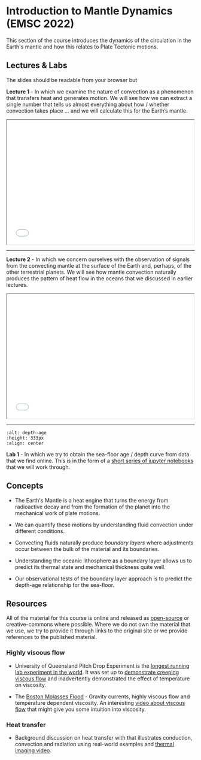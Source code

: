 # Introduction to Mantle Dynamics (EMSC 2022)

This section of the course introduces the dynamics of the circulation in the Earth's mantle
and how this relates to Plate Tectonic motions.

## Lectures & Labs

The slides should be readable from your browser but 

**Lecture 1** - In which we examine the nature of convection as a phenomenon that transfers heat and generates motion. We will see how we can extract a single number that tells us almost everything about how / whether convection takes place … and we will calculate this for the Earth’s mantle.

<center>

<iframe src="../slideshows/Lectures-MD1.reveal.html" title="Slideshow" width=500px, height=333px,  allowfullscreen></iframe>

</center>

---

**Lecture 2** - In which we concern ourselves with the observation of signals from the convecting mantle at the surface of the Earth and, perhaps, of the other terrestrial planets. We will see how mantle convection naturally
produces the pattern of heat flow in the oceans that we discussed in earlier lectures. 

<center>

<iframe src="../slideshows/Lectures-MD2.reveal.html" title="Slideshow" width=500px, height=333px, allowfullscreen></iframe>

</center>

---

```{image} images/Lab-MD1-MyTargetPlot.png
:alt: depth-age
:height: 333px
:align: center
```

**Lab 1** - In which we try to obtain the sea-floor age / depth curve from data that we find online. This is in the form of a [short series of jupyter notebooks](../Notebooks/LAB-convection/EMSC2022W11.i.ipynb) that we will work through. 




## Concepts

  - The Earth's Mantle is a heat engine that turns the energy from radioactive decay and from the formation of the planet into the mechanical work of plate motions.

  - We can quantify these motions by understanding fluid convection under different conditions.

  - Convecting fluids naturally produce *boundary layers* where adjustments occur between the bulk of the material and its boundaries.

  - Understanding the oceanic lithosphere as a boundary layer allows us to predict its thermal state and mechanical thickness quite well.

  - Our observational tests of the boundary layer approach is to predict the depth-age relationship for the sea-floor.


<!--
All of the material for this course is online and released as 
[open-source](https://github.com/underworld-geodynamics-cloud/self-managing-jupyterhub) or creative-commons 
where possible. 

There is an [online book](https://anu-rses-education.github.io/EMSC-3002/FrontPage.html)
with lecture materials, practicals and live computational examples. 
-->

## Resources

All of the material for this course is online and released as 
[open-source](https://github.com/ANU-RSES-Education/EMSC-2022) or creative-commons 
where possible. Where we do not own the material that we use, we try to provide it through links to the original site or we provide references to the published material.

### Highly viscous flow 

  - University of Queensland Pitch Drop Experiment is the [longest running lab experiment in the world](https://www.brisbanetimes.com.au/national/queensland/pitch-drop-has-new-custodian-after-physicists-death-20130827-2sne4.html). It was set up to [demonstrate creeping viscous flow](https://theconversation.com/explainer-the-pitch-drop-experiment-33734) and inadvertently demonstrated the effect of temperature on viscosity.

  - The [Boston Molasses Flood](https://fyfluiddynamics.com/2019/01/today-marks-the-100th-anniversary-of-the-boston/) - Gravity currents, highly viscous flow and temperature dependent viscosity. An interesting [video about viscous flow](https://youtu.be/u5sYoUnp5A0) that might give you some intuition into viscosity.

### Heat transfer

  - Background discussion on heat transfer with that illustrates conduction, convection and radiation using real-world examples and [thermal imaging video](https://youtu.be/oahoaGC8Jfc). 
    

  <!-- http://web.mit.edu/hml/ncfmf.html Fluid Mechanics Videos -->